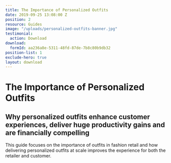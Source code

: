 ```yaml
---
title: The Importance of Personalized Outfits
date: 2019-09-25 13:08:00 Z
position: 2
resource: Guides
image: "/uploads/personalized-outfits-banner.jpg"
testimonial:
  action: Download
download:
  formId: aa236a8e-5311-48fd-87de-7b8c80b9db32
position-list: 1
exclude-hero: true
layout: download
---
```


# The Importance of Personalized Outfits

## Why personalized outfits enhance customer experiences, deliver huge productivity gains and are financially compelling

This guide focuses on the importance of outfits in fashion retail and how delivering personalized outfits at scale improves the experience for both the retailer and customer.
